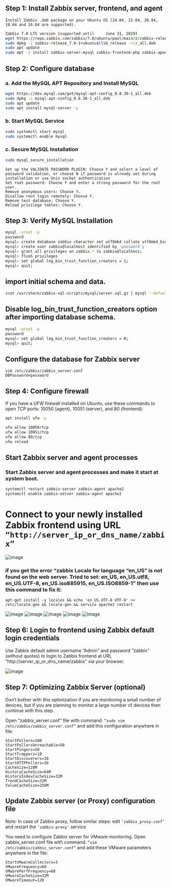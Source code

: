 ## Step 1: Install Zabbix server, frontend, and agent
`Install Zabbix .deb package on your Ubuntu OS (24.04, 22.04, 20.04, 18.04 and 16.04 are supported).`

```bash
Zabbix 7.0 LTS version (supported until 	June 31, 2029)
wget https://repo.zabbix.com/zabbix/7.0/ubuntu/pool/main/z/zabbix-release/zabbix-release_7.0-1+ubuntu$(lsb_release -rs)_all.deb
sudo dpkg -i zabbix-release_7.0-1+ubuntu$(lsb_release -rs)_all.deb
sudo apt update
sudo apt -y install zabbix-server-mysql zabbix-frontend-php zabbix-apache-conf zabbix-sql-scripts zabbix-agent
```

## Step 2: Configure database

### a. Add the MySQL APT Repository and Install MySQL
```bash
wget https://dev.mysql.com/get/mysql-apt-config_0.8.30-1_all.deb
sudo dpkg -i mysql-apt-config_0.8.30-1_all.deb
sudo apt update
sudo apt install mysql-server -y
```
### b. Start MySQL Service

```bash
sudo systemctl start mysql
sudo systemctl enable mysql
```

### c. Secure MySQL Installation

```bash
sudo mysql_secure_installation
```

```
Set up the VALIDATE PASSWORD PLUGIN: Choose Y and select a level of password validation, or choose N if password is already set during installation or use Unix socket authentication
Set root password: Choose Y and enter a strong password for the root user.
Remove anonymous users: Choose Y.
Disallow root login remotely: Choose Y.
Remove test database: Choose Y.
Reload privilege tables: Choose Y.
```

## Step 3: Verify MySQL Installation
```bash
mysql -uroot -p
password
mysql> create database zabbix character set utf8mb4 collate utf8mb4_bin;
mysql> create user zabbix@localhost identified by 'password';
mysql> grant all privileges on zabbix.* to zabbix@localhost;
mysql> flush privileges
mysql> set global log_bin_trust_function_creators = 1;
mysql> quit;
```

##  import initial schema and data.
```bash
zcat /usr/share/zabbix-sql-scripts/mysql/server.sql.gz | mysql --default-character-set=utf8mb4 -uzabbix -p zabbix
```
## Disable log_bin_trust_function_creators option after importing database schema.
```bash
mysql -uroot -p
password
mysql> set global log_bin_trust_function_creators = 0;
mysql> quit;
```

## Configure the database for Zabbix server
```
vim /etc/zabbix/zabbix_server.conf
DBPassword=password
```


## Step 4: Configure firewall
If you have a UFW firewall installed on Ubuntu, use these commands to open TCP ports: 10050 (agent), 10051 (server), and 80 (frontend):
```bash
apt install ufw -y
```
```bash
ufw allow 10050/tcp
ufw allow 10051/tcp
ufw allow 80/tcp
ufw reload
```
## Start Zabbix server and agent processes
### Start Zabbix server and agent processes and make it start at system boot.
```bash
systemctl restart zabbix-server zabbix-agent apache2
systemctl enable zabbix-server zabbix-agent apache2
```

# Connect to your newly installed Zabbix frontend using URL ```“http://server_ip_or_dns_name/zabbix”```
![image](https://github.com/user-attachments/assets/db09874d-9894-4e6d-a668-12a8fd5277ee)

### if you get the error “zabbix Locale for language “en_US” is not found on the web server. Tried to set: en_US, en_US.utf8, en_US.UTF-8, en_US.iso885915, en_US.ISO8859-1” then use this command to fix it:
```
apt-get install -y locales && echo 'en_US.UTF-8 UTF-8' >> /etc/locale.gen && locale-gen && service apache2 restart
```
![image](https://github.com/user-attachments/assets/c258cb2b-9117-4f78-b759-7b191dfc591c)
![image](https://github.com/user-attachments/assets/8154e14f-076b-411a-ae08-0ce5d3af98bf)
![image](https://github.com/user-attachments/assets/db11d0cb-9888-4f0b-aa7f-975bdf60d248)
![image](https://github.com/user-attachments/assets/0678d469-2483-491a-ae7c-28d6b944a31d)
![image](https://github.com/user-attachments/assets/3226b474-892a-41cf-8c8f-952695e1c1c8)


## Step 6: Login to frontend using Zabbix default login credentials
Use Zabbix default admin username “Admin” and password “zabbix” (without quotes) to login to Zabbix frontend at URL “http://server_ip_or_dns_name/zabbix” via your browser.

![image](https://github.com/user-attachments/assets/fd42a7dc-0544-40aa-a15f-f6bf22340c2e)


## Step 7: Optimizing Zabbix Server (optional)

Don’t bother with this optimization if you are monitoring a small number of devices, but if you are planning to monitor a large number of devices then continue with this step.

Open “zabbix_server.conf” file with command: ```“sudo vim /etc/zabbix/zabbix_server.conf”``` and add this configuration anywhere in file:
```
StartPollers=100
StartPollersUnreachable=50
StartPingers=50
StartTrappers=10
StartDiscoverers=10
StartHTTPPollers=10
CacheSize=128M
HistoryCacheSize=64M
HistoryIndexCacheSize=32M
TrendCacheSize=32M
ValueCacheSize=256M
```


## Update Zabbix server (or Proxy) configuration file
Note: In case of Zabbix proxy, follow similar steps: edit ```‘zabbix_proxy.conf’``` and restart the ```‘zabbix-proxy’``` service

You need to configure Zabbix server for VMware monitoring. Open zabbix_server.conf file with command: ```“vim /etc/zabbix/zabbix_server.conf”``` and add these VMware parameters anywhere in the file:
```
StartVMwareCollectors=3
VMwareFrequency=60
VMwarePerfFrequency=60
VMwareCacheSize=32M
VMwareTimeout=120
```



